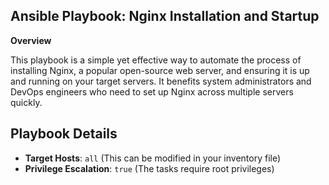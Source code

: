 ## Ansible Playbook: Nginx Installation and Startup

**Overview**

This playbook is a simple yet effective way to automate the process of installing Nginx, a popular open-source web server, and ensuring it is up and running on your target servers.
It benefits system administrators and DevOps engineers who need to set up Nginx across multiple servers quickly.

## Playbook Details

- **Target Hosts**: `all` (This can be modified in your inventory file)
- **Privilege Escalation**: `true` (The tasks require root privileges)
